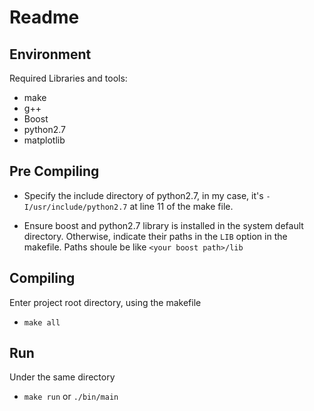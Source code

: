 # Readme

## Environment
Required Libraries and tools:
+ make
+ g++
+ Boost
+ python2.7
+ matplotlib

## Pre Compiling

+ Specify the include directory of python2.7, in my case, it's `-I/usr/include/python2.7` at line 11 of the make file.

+ Ensure boost and python2.7 library is installed in the system default directory. Otherwise, indicate their paths in the `LIB` option in the makefile. Paths shoule be like `<your boost path>/lib`

## Compiling 
Enter project root directory, using the makefile 
  + `make all`

## Run
Under the same directory
  + `make run` or `./bin/main`
